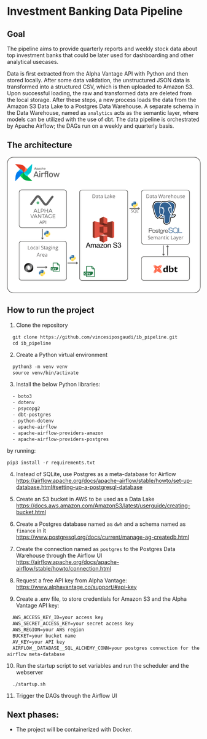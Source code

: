 # Investment Banking Data Pipeline

## Goal

The pipeline aims to provide quarterly reports and weekly stock data about top investment banks that could be later used for dashboarding and other analytical usecases.

Data is first extracted from the Alpha Vantage API with Python and then stored locally. After some data validation, the unstructured JSON data is transformed into a structured CSV, which is then uploaded to Amazon S3. Upon successful loading, the raw and transformed data are deleted from the local storage. After these steps, a new process loads the data from the Amazon S3 Data Lake to a Postgres Data Warehouse. A separate schema in the Data Warehouse, named as ```analytics``` acts as the semantic layer, where models can be utilized with the use of dbt. The data pipeline is orchestrated by Apache Airflow; the DAGs run on a weekly and quarterly basis.

## The architecture
![project_architecture_v3](./project_architecture_v3.png)

## How to run the project
1. Clone the repository
```
  git clone https://github.com/vincesiposgaudi/ib_pipeline.git
  cd ib_pipeline
```
2. Create a Python virtual environment
```
  python3 -m venv venv
  source venv/bin/activate
```
3. Install the below Python libraries:
```
  - boto3
  - dotenv
  - psycopg2
  - dbt-postgres
  - python-dotenv
  - apache-airflow
  - apache-airflow-providers-amazon
  - apache-airflow-providers-postgres
```
by running:
```
pip3 install -r requirements.txt
```
4. Instead of SQLite, use Postgres as a meta-database for Airflow\
https://airflow.apache.org/docs/apache-airflow/stable/howto/set-up-database.html#setting-up-a-postgresql-database

5. Create an S3 bucket in AWS to be used as a Data Lake\
https://docs.aws.amazon.com/AmazonS3/latest/userguide/creating-bucket.html

6. Create a Postgres database named as ```dwh``` and a schema named as ```finance``` in it\
https://www.postgresql.org/docs/current/manage-ag-createdb.html
   
7. Create the connection named as ```postgres``` to the Postgres Data Warehouse through the Airflow UI\
https://airflow.apache.org/docs/apache-airflow/stable/howto/connection.html

8. Request a free API key from Alpha Vantage:\
https://www.alphavantage.co/support/#api-key

9. Create a .env file, to store credentials for Amazon S3 and the Alpha Vantage API key:
```
  AWS_ACCESS_KEY_ID=your access key
  AWS_SECRET_ACCESS_KEY=your secret access key
  AWS_REGION=your AWS region
  BUCKET=your bucket name
  AV_KEY=your API key
  AIRFLOW__DATABASE__SQL_ALCHEMY_CONN=your postgres connection for the airflow meta-database
```
10. Run the startup script to set variables and run the scheduler and the webserver
```
  ./startup.sh
```
11. Trigger the DAGs through the Airflow UI

## Next phases:

  - The project will be containerized with Docker.
